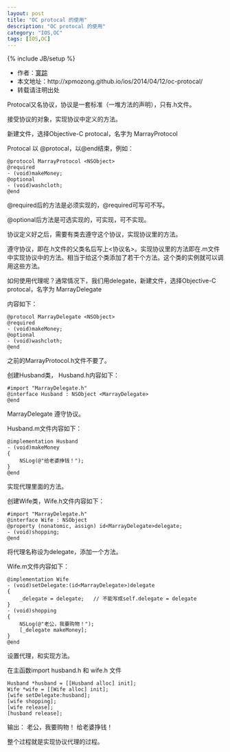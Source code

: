 ```yaml
---
layout: post
title: "OC protocal 的使用"
description: "OC protocal 的使用"
category: "IOS,OC"
tags: [IOS,OC]
---
```

{% include JB/setup %}

<ul>
    <li>作者：<a href="http://weibo.com/xpmozong" target="blank">寞踪</a></li>
    <li>本文地址：http://xpmozong.github.io/ios/2014/04/12/oc-protocal/</li>
    <li>转载请注明出处</li>
</ul>


Protocal又名协议，协议是一套标准（一堆方法的声明），只有.h文件。

接受协议的对象，实现协议中定义的方法。

新建文件，选择Objective-C protocal，名字为 MarrayProtocol

Protocal 以 @protocal，以@end结束，例如：

    @protocol MarrayProtocol <NSObject>
    @required
    - (void)makeMoney;
    @optional
    - (void)washcloth;
    @end


@required后的方法是必须实现的，@required可写可不写。

@optional后方法是可选实现的，可实现，可不实现。

协议定义好之后，需要有类去遵守这个协议，实现协议里的方法。

遵守协议，即在.h文件的父类名后写上<协议名>。实现协议里的方法即在.m文件中实现协议中的方法。相当于给这个类添加了若干个方法。这个类的实例就可以调用这些方法。

如何使用代理呢？通常情况下，我们用delegate，新建文件，选择Objective-C protocal，名字为 MarrayDelegate

内容如下：

    @protocol MarrayDelegate <NSObject>
    @required
    - (void)makeMoney;
    @optional
    - (void)washcloth;
    @end

之前的MarrayProtocol.h文件不要了。

创建Husband类， Husband.h内容如下：

    #import "MarrayDelegate.h"
    @interface Husband : NSObject <MarrayDelegate>
    @end

MarrayDelegate 遵守协议。

Husband.m文件内容如下：

    @implementation Husband
    - (void)makeMoney
    {
        NSLog(@"给老婆挣钱！");
    }
    @end

实现代理里面的方法。

创建Wife类，Wife.h文件内容如下：

    #import "MarrayDelegate.h"
    @interface Wife : NSObject
    @property (nonatomic, assign) id<MarrayDelegate>delegate;
    - (void)shopping;
    @end

将代理名称设为delegate，添加一个方法。

Wife.m文件内容如下：

    @implementation Wife
    - (void)setDelegate:(id<MarrayDelegate>)delegate
    {
        _delegate = delegate;   // 不能写成self.delegate = delegate
    }
    - (void)shopping
    {
        NSLog(@"老公，我要购物！");
        [_delegate makeMoney];
    }
    @end

设置代理，和实现方法。

在主函数import husband.h 和 wife.h 文件
    
    Husband *husband = [[Husband alloc] init];
    Wife *wife = [[Wife alloc] init];
    [wife setDelegate:husband];
    [wife shopping];
    [wife release];
    [husband release];

输出：
    老公，我要购物！
    给老婆挣钱！


整个过程就是实现协议代理的过程。

